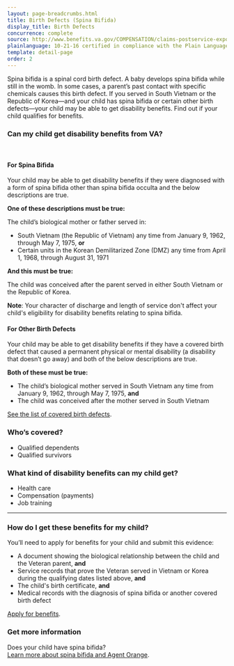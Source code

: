 ```yaml
---
layout: page-breadcrumbs.html
title: Birth Defects (Spina Bifida)
display_title: Birth Defects
concurrence: complete
source: http://www.benefits.va.gov/COMPENSATION/claims-postservice-exposures-asbestos.asp
plainlanguage: 10-21-16 certified in compliance with the Plain Language Act
template: detail-page
order: 2
---
```


<div class="va-introtext">

Spina bifida is a spinal cord birth defect. A baby develops spina bifida while still in the womb. In some cases, a parent’s past contact with specific chemicals causes this birth defect. If you served in South Vietnam or the Republic of Korea—and your child has spina bifida or certain other birth defects—your child may be able to get disability benefits. Find out if your child qualifies for benefits.

</div>


<div class="feature" markdown="1">

### Can my child get disability benefits from VA?

<br>

#### For Spina Bifida

Your child may be able to get disability benefits if they were diagnosed with a form of spina bifida other than spina bifida occulta and the below descriptions are true.

**One of these descriptions must be true:**

The child’s biological mother or father served in:

- South Vietnam (the Republic of Vietnam) any time from January 9, 1962, through May 7, 1975, **or**
- Certain units in the Korean Demilitarized Zone (DMZ) any time from April 1, 1968, through August 31, 1971

**And this must be true:**

The child was conceived after the parent served in either South Vietnam or the Republic of Korea.
 
**Note**: Your character of discharge and length of service don't affect your child's eligibility for disability benefits relating to spina bifida.
<br>

#### For Other Birth Defects

Your child may be able to get disability benefits if they have a covered birth defect that caused a permanent physical or mental disability (a disability that doesn’t go away) and both of the below descriptions are true.

**Both of these must be true:**
- The child’s biological mother served in South Vietnam any time from January 9, 1962, through May 7, 1975, **and**
- The child was conceived after the mother served in South Vietnam  


[See the list of covered birth defects](https://www.publichealth.va.gov/exposures/agentorange/birth-defects/children-women-vietnam-vets.asp).
<br>

### Who’s covered?

- Qualified dependents
- Qualified survivors

</div>

### What kind of disability benefits can my child get?

-	Health care
-	Compensation (payments)
-	Job training

--------

### How do I get these benefits for my child?

You’ll need to apply for benefits for your child and submit this evidence:
- A document showing the biological relationship between the child and the Veteran parent, **and**
- Service records that prove the Veteran served in Vietnam or Korea during the qualifying dates listed above, **and**
- The child's birth certificate, **and**
- Medical records with the diagnosis of spina bifida or another covered birth defect

[Apply for benefits](/disability-benefits/apply/).

### Get more information

Does your child have spina bifida? <br>
[Learn more about spina bifida and Agent Orange](https://www.publichealth.va.gov/exposures/agentorange/birth-defects/spina-bifida.asp).
